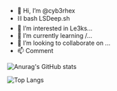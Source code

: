- 👋 Hi, I’m @cyb3rhex
- ⛓️ bash LSDeep.sh
- 👀 I’m interested in Le3ks...
- 🌱 I’m currently learning /...
- 💞️ I’m looking to collaborate on ...
- 📫 Comment

![Anurag's GitHub stats](https://github-readme-stats.vercel.app/api?username=cyb3rhex&show_icons=true&theme=radical)

![Top Langs](https://github-readme-stats.vercel.app/api/top-langs/?username=cyb3rhex)
